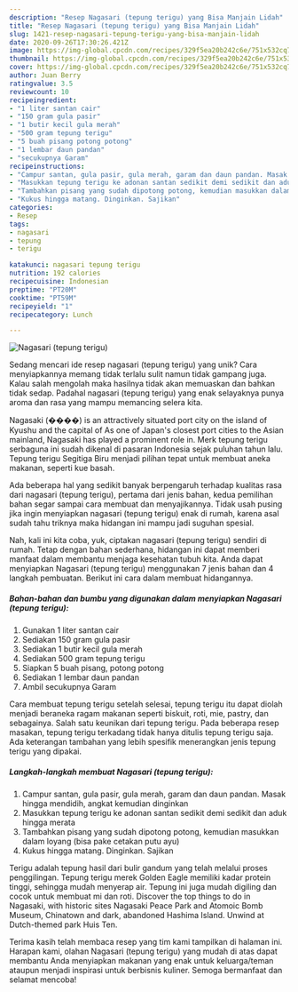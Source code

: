 ```yaml
---
description: "Resep Nagasari (tepung terigu) yang Bisa Manjain Lidah"
title: "Resep Nagasari (tepung terigu) yang Bisa Manjain Lidah"
slug: 1421-resep-nagasari-tepung-terigu-yang-bisa-manjain-lidah
date: 2020-09-26T17:30:26.421Z
image: https://img-global.cpcdn.com/recipes/329f5ea20b242c6e/751x532cq70/nagasari-tepung-terigu-foto-resep-utama.jpg
thumbnail: https://img-global.cpcdn.com/recipes/329f5ea20b242c6e/751x532cq70/nagasari-tepung-terigu-foto-resep-utama.jpg
cover: https://img-global.cpcdn.com/recipes/329f5ea20b242c6e/751x532cq70/nagasari-tepung-terigu-foto-resep-utama.jpg
author: Juan Berry
ratingvalue: 3.5
reviewcount: 10
recipeingredient:
- "1 liter santan cair"
- "150 gram gula pasir"
- "1 butir kecil gula merah"
- "500 gram tepung terigu"
- "5 buah pisang potong potong"
- "1 lembar daun pandan"
- "secukupnya Garam"
recipeinstructions:
- "Campur santan, gula pasir, gula merah, garam dan daun pandan. Masak hingga mendidih, angkat kemudian dinginkan"
- "Masukkan tepung terigu ke adonan santan sedikit demi sedikit dan aduk hingga merata"
- "Tambahkan pisang yang sudah dipotong potong, kemudian masukkan dalam loyang (bisa pake cetakan putu ayu)"
- "Kukus hingga matang. Dinginkan. Sajikan"
categories:
- Resep
tags:
- nagasari
- tepung
- terigu

katakunci: nagasari tepung terigu 
nutrition: 192 calories
recipecuisine: Indonesian
preptime: "PT20M"
cooktime: "PT59M"
recipeyield: "1"
recipecategory: Lunch

---
```



![Nagasari (tepung terigu)](https://img-global.cpcdn.com/recipes/329f5ea20b242c6e/751x532cq70/nagasari-tepung-terigu-foto-resep-utama.jpg)

Sedang mencari ide resep nagasari (tepung terigu) yang unik? Cara menyiapkannya memang tidak terlalu sulit namun tidak gampang juga. Kalau salah mengolah maka hasilnya tidak akan memuaskan dan bahkan tidak sedap. Padahal nagasari (tepung terigu) yang enak selayaknya punya aroma dan rasa yang mampu memancing selera kita.

Nagasaki (����) is an attractively situated port city on the island of Kyushu and the capital of As one of Japan&#39;s closest port cities to the Asian mainland, Nagasaki has played a prominent role in. Merk tepung terigu serbaguna ini sudah dikenal di pasaran Indonesia sejak puluhan tahun lalu. Tepung terigu Segitiga Biru menjadi pilihan tepat untuk membuat aneka makanan, seperti kue basah.

Ada beberapa hal yang sedikit banyak berpengaruh terhadap kualitas rasa dari nagasari (tepung terigu), pertama dari jenis bahan, kedua pemilihan bahan segar sampai cara membuat dan menyajikannya. Tidak usah pusing jika ingin menyiapkan nagasari (tepung terigu) enak di rumah, karena asal sudah tahu triknya maka hidangan ini mampu jadi suguhan spesial.


Nah, kali ini kita coba, yuk, ciptakan nagasari (tepung terigu) sendiri di rumah. Tetap dengan bahan sederhana, hidangan ini dapat memberi manfaat dalam membantu menjaga kesehatan tubuh kita. Anda dapat menyiapkan Nagasari (tepung terigu) menggunakan 7 jenis bahan dan 4 langkah pembuatan. Berikut ini cara dalam membuat hidangannya.

<!--inarticleads1-->

##### Bahan-bahan dan bumbu yang digunakan dalam menyiapkan Nagasari (tepung terigu):

1. Gunakan 1 liter santan cair
1. Sediakan 150 gram gula pasir
1. Sediakan 1 butir kecil gula merah
1. Sediakan 500 gram tepung terigu
1. Siapkan 5 buah pisang, potong potong
1. Sediakan 1 lembar daun pandan
1. Ambil secukupnya Garam


Cara membuat tepung terigu setelah selesai, tepung terigu itu dapat diolah menjadi beraneka ragam makanan seperti biskuit, roti, mie, pastry, dan sebagainya. Salah satu keunikan dari tepung terigu. Pada beberapa resep masakan, tepung terigu terkadang tidak hanya ditulis tepung terigu saja. Ada keterangan tambahan yang lebih spesifik menerangkan jenis tepung terigu yang dipakai. 

<!--inarticleads2-->

##### Langkah-langkah membuat Nagasari (tepung terigu):

1. Campur santan, gula pasir, gula merah, garam dan daun pandan. Masak hingga mendidih, angkat kemudian dinginkan
1. Masukkan tepung terigu ke adonan santan sedikit demi sedikit dan aduk hingga merata
1. Tambahkan pisang yang sudah dipotong potong, kemudian masukkan dalam loyang (bisa pake cetakan putu ayu)
1. Kukus hingga matang. Dinginkan. Sajikan


Terigu adalah tepung hasil dari bulir gandum yang telah melalui proses penggilingan. Tepung terigu merek Golden Eagle memiliki kadar protein tinggi, sehingga mudah menyerap air. Tepung ini juga mudah digiling dan cocok untuk membuat mi dan roti. Discover the top things to do in Nagasaki, with historic sites Nagasaki Peace Park and Atomoic Bomb Museum, Chinatown and dark, abandoned Hashima Island. Unwind at Dutch-themed park Huis Ten. 

Terima kasih telah membaca resep yang tim kami tampilkan di halaman ini. Harapan kami, olahan Nagasari (tepung terigu) yang mudah di atas dapat membantu Anda menyiapkan makanan yang enak untuk keluarga/teman ataupun menjadi inspirasi untuk berbisnis kuliner. Semoga bermanfaat dan selamat mencoba!

